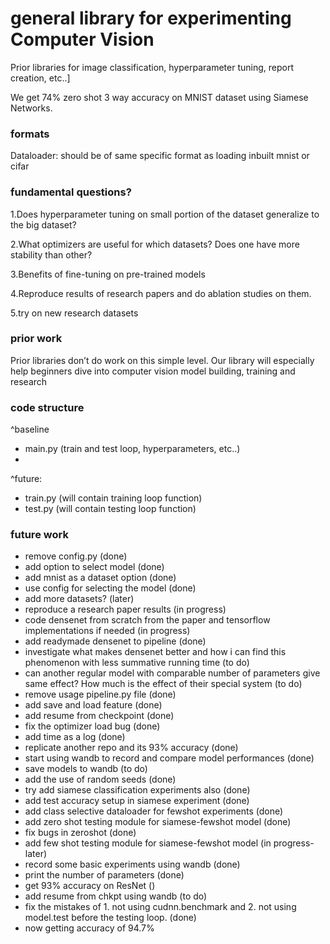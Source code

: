 # general library for experimenting Computer Vision

Prior libraries for image classification, hyperparameter tuning, report creation, etc..]

We get 74% zero shot 3 way accuracy on MNIST dataset using Siamese Networks.

### formats

Dataloader: should be of same specific format as loading inbuilt mnist or cifar

### fundamental questions?

1.Does hyperparameter tuning on small portion of the dataset generalize to the big dataset?

2.What optimizers are useful for which datasets? Does one have more stability than other?

3.Benefits of fine-tuning on pre-trained models

4.Reproduce results of research papers and do ablation studies on them.

5.try on new research datasets

### prior work

Prior libraries don’t do work on this simple level. Our library will especially help beginners dive into computer vision model building, training and research

### code structure

^baseline
- main.py (train and test loop, hyperparameters, etc..)
- 

^future:
- train.py (will contain training loop function)
- test.py (will contain testing loop function)

### future work

- remove config.py (done)
- add option to select model (done)
- add mnist as a dataset option (done)
- use config for selecting the model (done)
- add more datasets? (later)
- reproduce a research paper results (in progress)
- code densenet from scratch from the paper and tensorflow implementations if needed (in progress)
- add readymade densenet to pipeline (done)
- investigate what makes densenet better and how i can find this phenomenon with less summative running time (to do)
- can another regular model with comparable number of parameters give same effect? How much is the effect of their special system (to do)
- remove usage pipeline.py file (done)
- add save and load feature (done)
- add resume from checkpoint (done)
- fix the optimizer load bug (done)
- add time as a log (done)
- replicate another repo and its 93% accuracy (done)
- start using wandb to record and compare model performances (done)
- save models to wandb (to do)
- add the use of random seeds (done)
- try add siamese classification experiments also (done)
- add test accuracy setup in siamese experiment (done)
- add class selective dataloader for fewshot experiments (done)
- add zero shot testing module for siamese-fewshot model (done)
- fix bugs in zeroshot (done)
- add few shot testing module for siamese-fewshot model (in progress-later)
- record some basic experiments using wandb (done)
- print the number of parameters (done)
- get 93% accuracy on ResNet ()
- add resume from chkpt using wandb (to do)
- fix the mistakes of 1. not using cudnn.benchmark and 2. not using model.test before the testing loop. (done)
- now getting accuracy of 94.7%
